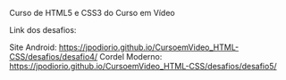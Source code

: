 Curso de HTML5 e CSS3 do Curso em Vídeo

Link dos desafios:

Site Android: https://jpodiorio.github.io/CursoemVideo_HTML-CSS/desafios/desafio4/
Cordel Moderno: https://jpodiorio.github.io/CursoemVideo_HTML-CSS/desafios/desafio5/
